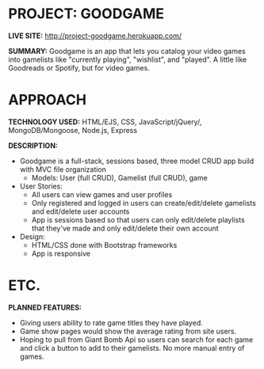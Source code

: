# PROJECT: GOODGAME
**LIVE SITE:** http://project-goodgame.herokuapp.com/

**SUMMARY:** Goodgame is an app that lets you catalog your video games into gamelists like "currently playing", "wishlist", and "played". A little like Goodreads or Spotify, but for video games. 

# APPROACH
**TECHNOLOGY USED:** HTML/EJS, CSS, JavaScript/jQuery/, MongoDB/Mongoose, Node.js, Express

**DESCRIPTION:** 
- Goodgame is a full-stack, sessions based, three model CRUD app build with MVC file organization
  - Models: User (full CRUD), Gamelist (full CRUD), game
- User Stories:
  - All users can view games and user profiles 
  - Only registered and logged in users can create/edit/delete gamelists and edit/delete user accounts
  - App is sessions based so that users can only edit/delete playlists that they've made and only edit/delete their own account
 - Design:
   - HTML/CSS done with Bootstrap frameworks 
   - App is responsive

# ETC.
**PLANNED FEATURES:** 
- Giving users ability to rate game titles they have played.
- Game show pages would show the average rating from site users. 
- Hoping to pull from Giant Bomb Api so users can search for each game and click a button to add to their gamelists. No more manual entry of games. 
